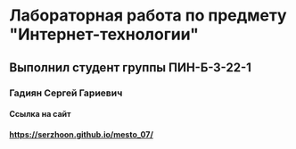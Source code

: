 # Лабораторная работа по предмету "Интернет-технологии"
## Выполнил студент группы ПИН-Б-З-22-1
### Гадиян Сергей Гариевич
#### Ссылка на сайт 
#### https://serzhoon.github.io/mesto_07/
